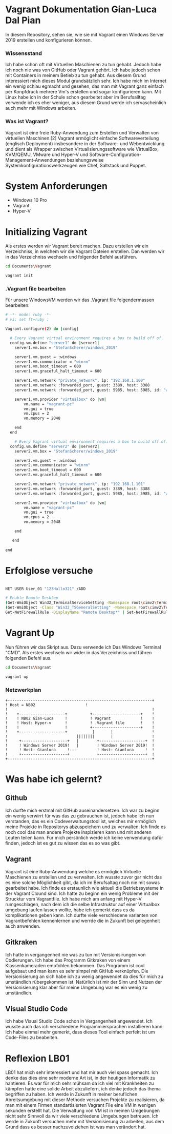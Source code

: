 # Vagrant Dokumentation Gian-Luca Dal Pian

In diesem Repository, sehen sie, wie sie mit Vagrant einen Windows Server 2019 erstellen und konfigurieren können.

### Wissensstand

Ich habe schon oft mit Virtuellen Maschienen zu tun gehabt. Jedoch habe ich noch nie was von GitHub oder Vagrant gehört. Ich habe jedoch schon mit Containers in meinem Betieb zu tun gehabt. Aus diesem Grund interessiert mich dieses Modul grundsätzlich sehr. Ich habe mich im Internet ein wenig schlau egmacht und gesehen, das man mit Vagrant ganz einfach per Konpfdruck mehrere Vm's erstellen und sogar konfigurieren kann. Mit Linux habe ich in der Schule schon gearbeitet aber im Berufsalltag verwende ich es eher weniger, aus diesem Grund werde ich servascheinlich auch mehr mit Windows arbeiten. 

### Was ist Vagrant?
Vagrant ist eine freie Ruby-Anwendung zum Erstellen und Verwalten von virtuellen Maschinen.[2] Vagrant ermöglicht einfache Softwareverteilung (englisch Deployment) insbesondere in der Software- und Webentwicklung und dient als Wrapper zwischen Virtualisierungssoftware wie VirtualBox, KVM/QEMU, VMware und Hyper-V und Software-Configuration-Management-Anwendungen beziehungsweise Systemkonfigurationswerkzeugen wie Chef, Saltstack und Puppet. 

# System Anforderungen
- Windows 10 Pro
- Vagrant
- Hyper-V 

# Initializing Vagrant

Als erstes werden wir Vagrant bereit machen. Dazu erstellen wir ein Verzeichniss, in welchem wir die Vagrant Dateien erstellen. Dan werden wir in das Verzeichniss wechseln und folgender Befehl ausführen.
```sh
cd Documents\Vagrant
```
```sh
vagrant init
```

### .Vagrant file bearbeiten

Für unsere WindowsVM werden wir das .Vagrant file folgendermassen bearbeiten:

```sh
# -*- mode: ruby -*-
# vi: set ft=ruby :

Vagrant.configure(2) do |config|

  # Every Vagrant virtual environment requires a box to build off of.
  config.vm.define "server1" do |server1|
    server1.vm.box = "StefanScherer/windows_2019"

    server1.vm.guest = :windows
    server1.vm.communicator = "winrm"
    server1.vm.boot_timeout = 600
    server1.vm.graceful_halt_timeout = 600

    server1.vm.network "private_network", ip: "192.168.1.100"
    server1.vm.network :forwarded_port, guest: 3389, host: 3388
    server1.vm.network :forwarded_port, guest: 5985, host: 5985, id: "winrm", auto_correct: true

    server1.vm.provider "virtualbox" do |vm|
        vm.name = "vagrant-pc"
        vm.gui = true
        vm.cpus = 2
        vm.memory = 2048

    end
  end 

    # Every Vagrant virtual environment requires a box to build off of.
  config.vm.define "server2" do |server2|
    server2.vm.box = "StefanScherer/windows_2019"

    server2.vm.guest = :windows
    server2.vm.communicator = "winrm"
    server2.vm.boot_timeout = 600
    server2.vm.graceful_halt_timeout = 600

    server2.vm.network "private_network", ip: "192.168.1.101"
    server2.vm.network :forwarded_port, guest: 3389, host: 3388
    server2.vm.network :forwarded_port, guest: 5985, host: 5985, id: "winrm", auto_correct: true

    server2.vm.provider "virtualbox" do |vm|
        vm.name = "vagrant-pc"
        vm.gui = true
        vm.cpus = 2
        vm.memory = 2048

    end

   end 
   
end
```
# Erfolglose versuche
```sh

NET USER User_01 "123Hallo321" /ADD

# Enable Remote Desktop
(Get-WmiObject Win32_TerminalServiceSetting -Namespace root\cimv2\TerminalServices).SetAllowTsConnections(1,1) | Out-Null
(Get-WmiObject -Class "Win32_TSGeneralSetting" -Namespace root\cimv2\TerminalServices -Filter "TerminalName='RDP-tcp'").SetUserAuthenticationRequired(0) | Out-Null
Get-NetFirewallRule -DisplayName "Remote Desktop*" | Set-NetFirewallRule -enabled true
```


# Vagrant Up

Nun führen wir das Skript aus. Dazu verwende ich Das Windows Terminal "CMD". Als erstes wechseln wir wider in das Verzeichniss und führen folgenden Befehl aus.
```sh
cd Documents\Vagrant
```
```sh
vagrant up
```

### Netzwerkplan

    +---------------------------------------------------------------+
    ! Host = NB02                      !
    !                                                               !	
    !    +--------------------+          +---------------------+    ! 
    !    ! NB02 Gian-Luca     !          ! Vagrant             !    !       
    !    ! Host: Hyper-v      !          ! .Vagrant file       !    !
    !    !                    !          +---------------------+    !
    !    +--------------------+           |       |                 !
    !                              ||||||||       |                 !	
    !     +--------------------+   |        +--------------------+  ! 
    !     ! Windows Server 2019!   |        ! Windows Server 2019!  !       
    !     ! Host: Gianluca     !---         ! Host: Gianluca     !  !
    !     +--------------------+            +--------------------+  !
    +---------------------------------------------------------------+
    
   
   # Was habe ich gelernt?
   
   ## Github
   Ich durfte mich erstmal mit GitHub auseinandersetzen. Ich war zu beginn ein wenig verwirrt für was das zu gebrauchen ist, jedoch habe ich nun verstanden, das es ein Codeverwaltungstool ist, welches mir ermöglich meine Projekte in Repositorys abzuspeichern und zu verwalten. Ich finde es noch cool das man andere Projekte inspizieren kann und mit anderen Leuten teilen kann. Für mich persönlich werde ich keine verwendung dafür finden, jedoch ist es gut zu wissen das es so was gibt.
  
  ## Vagrant
  Vagrant ist eine Ruby-Anwendung welche es ermöglich Virtuelle Maschienen zu erstellen und zu verwalten. Ich wusste zuvor gar nicht das es eine solche Möglichkeit gibt, da ich im Berufsaltag noch nie mit sowas gearbeitet habe. Ich finde es erstaunlich wie aktuell die Betriebssysteme in der Vagrant Clound sind. Ich hatte zu beginn ein wenig Probleme mit der Strucktur vom Vagrantfile. Ich habe mich am anfang mit Hyper-V rumgeschlagen, nach dem ich die selbe Infrastruktur auf einer Virtualbox umgebung laufen lassen wollte, habe ich gemerkt dass es da komplikationen geben kann. Ich durfte viele verschiedene varianten von Vagrantbefehlen kennenlernen und werrde die in Zukunft bei gelegenheit auch anwenden. 

 ## Gitkraken
 Ich hatte in vergangenheit nie was zu tun mit Versionisirungen von Codierungen. Ich habe das Programm Gitkraken von einem Klassenkameraden empfohlen bekommen. Das Programm ist cool aufgebaut und man kann es sehr simpel mit GitHub verknüpfen. Die Versionisierung an sich habe ich zu wenig angewendet da dies für mich zu umständlich rübergekommen ist. Natürlich ist mir der Sinn und Nutzen der Versionisierung klar aber für meine Umgebung war es ein wenig zu umständlich.
 
## Visual Studio Code
Ich habe Visual Studio Code schon in Vergangenheit angewendet. Ich wusste auch das ich verschiedene Programmiersprachen installieren kann. Ich habe einmal mehr gemerkt, dass dieses Tool einfach perfekt ist um Code-Files zu beabeiten.

# Reflexion LB01
LB01 hat mich sehr interessiert und hat mir auch viel spass gemacht. Ich denke das dies eine sehr moderne Art ist, in der heutigen Informatik zu hantieren. Es war für mich sehr mühsam da ich viel mit Krankheiten zu kämpfen hatte eine solide Arbeit abzuliefern, ich denke jedoch das thema begriffen zu haben. Ich werde in Zukunft in meiner beruflichen Abreitsumgebung mit dieser Methode versuchen Projekte zu realisieren, da man mit einem Firmen standartisierten Vagrant File eine VM in wenigen sekunden erstellt hat. Die Verwaltung von VM ist in meinen Umgebungen nicht sehr Sinnvoll da wir viele verschiedene Umgebungen betreuen. Ich werde in Zukunft versuchen mehr mit Versionisierung zu arbeiten, aus dem Grund dass es besser nachzuvolziehen ist was man verändert hat. 

   
    

      
